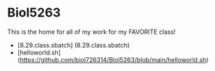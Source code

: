 # Biol5263

This is the home for all of my work for my FAVORITE class!

* [8.29.class.sbatch] (8.29.class.sbatch)
* [helloworld.sh] (https://github.com/biol726314/Biol5263/blob/main/helloworld.sh)